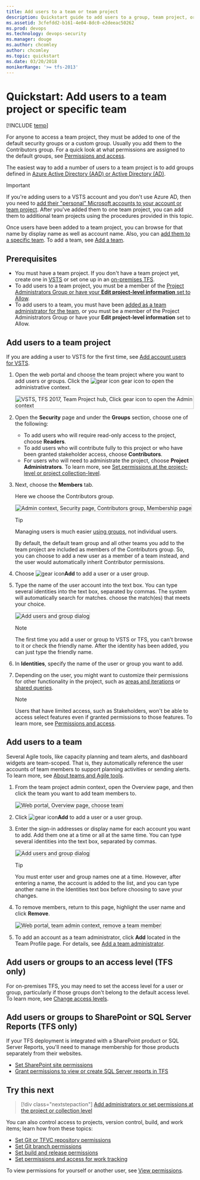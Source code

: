 ```yaml
---
title: Add users to a team or team project
description: Quickstart guide to add users to a group, team project, or team 
ms.assetid: 3cfefdd2-b161-4e04-8dc0-e2deeac50262
ms.prod: devops
ms.technology: devops-security
ms.manager: douge
ms.author: chcomley
author: chcomley
ms.topic: quickstart
ms.date: 03/20/2018
monikerRange: '>= tfs-2013'
---
```

# Quickstart: Add users to a team project or specific team

[!INCLUDE [temp](../_shared/version-vsts-tfs-all-versions.md)]

For anyone to access a team project, they must be added to one of the default security groups or a custom group. Usually you add them to the Contributors group. For a quick look at what permissions are assigned to the default groups, see [Permissions and access](permissions-access.md).

The easiest way to add a number of users to a team project is to add groups defined in [Azure Active Directory (AAD) or Active Directory (AD)](setup-ad-aad.md).

> [!IMPORTANT]
> If you're adding users to a VSTS account and you don't use Azure AD, then you need to [add their "personal" Microsoft accounts to your account or team project](../user-guide/sign-up-invite-teammates.md#invite-others). After you've added them to one team project, you can add them to additional team projects using the procedures provided in this topic.

Once users have been added to a team project, you can browse for that name by display name as well as account name. Also, you can [add them to a specific team](#add-team-members). To add a team, see [Add a team](../work/scale/multiple-teams.md).

## Prerequisites

* You must have a team project. If you don't have a team project yet, create one in [VSTS](../user-guide/sign-up-invite-teammates.md) or set one up in an [on-premises TFS](../accounts/create-team-project.md).
* To add users to a team project, you must be a member of the [Project Administrators Group or have your **Edit project-level information** set to Allow](set-project-collection-level-permissions.md).
* To add users to a team, you must have been [added as a team administrator for the team](../work/scale/add-team-administrator.md), or you must be a member of the Project Administrators Group or have your **Edit project-level information** set to Allow.

<a name="add-users-team-project"></a>

## Add users to a team project

If you are adding a user to VSTS for the first time, see [Add account users for VSTS](../accounts/add-account-users-from-user-hub.md?toc=/vsts/security/toc.json&bc=/vsts/security/breadcrumb/toc.json).

1. Open the web portal and choose the team project where you want to add users or groups. Click the ![gear icon](../_img/icons/gear-icon.png) gear icon to open the administrative context.

   <img src="_img/add-users/choose-team-project-click-gear-icon.png" alt="VSTS, TFS 2017, Team Project hub, Click gear icon to open the Admin context" style="border: 1px solid #C3C3C3;" /> 

<!---
**TFS 2015**
    ![Select team project from TFS home page](_img/add-users-team-project/overview.png)
-->

2. Open the **Security** page and under the **Groups** section, choose one of the following:
   * To add users who will require read-only access to the project, choose **Readers**.
   * To add users who will contribute fully to this project or who have been granted stakeholder access, choose **Contributors**.
   * For users who will need to administrate the project, choose **Project Administrators**. To learn more, see  [Set permissions at the project-level or project collection-level](set-project-collection-level-permissions.md).

3. Next, choose the **Members** tab.

   Here we choose the Contributors group.

   <img src="_img/add-users/add-members-to-contributors-group.png" alt="Admin context, Security page, Contributors group, Membership page" style="border: 1px solid #C3C3C3;" />

    > [!TIP]
    > Managing users is much easier [using groups](../security/about-permissions.md), not individual users.

   By default, the default team group and all other teams you add to the team project are included as members of the Contributors group. So, you can choose to add a new user as a member of a team instead, and the user would automatically inherit Contributor permissions. 

4. Choose ![gear icon](../_img/icons/add-light-icon.png)**Add** to add a user or a user group.

5. Type the name of the user account into the text box. You can type several identities into the text box, separated by commas. The system will automatically search for matches. choose the match(es) that meets your choice.

	<img src="_img/project-level-permissions-add-a-user.png" alt="Add users and group dialog" style="border: 1px solid #C3C3C3;" /> 

   > [!NOTE]
   > The first time you add a user or group to VSTS or TFS,
   > you can't browse to it or check the friendly name.
   > After the identity has been added, you can just type the friendly name.

<!---**TFS 2015**
    ![Choose the team project group and add members](../accounts/_img/add-users-team-project/add-contributor.png)-->

6. In **Identities**, specify the name of the user or group you want to add.

7. Depending on the user, you might want to customize their permissions for other functionality in the project, such as [areas and iterations](set-permissions-access-work-tracking.md) or [shared queries](../work/track/set-query-permissions.md).

   > [!NOTE]
   > Users that have limited access, such as Stakeholders, won't be able to access select features even if granted permissions to those features. To learn more, see [Permissions and access](permissions-access.md).

<a id="add-team-members"> </a>

## Add users to a team

Several Agile tools, like capacity planning and team alerts, and dashboard widgets are team-scoped. That is, they automatically reference the user accounts of team members to support planning activities or sending alerts. To learn more, see [About teams and Agile tools](../settings/about-teams-and-settings.md).

<a id="add-team-members-team-services" />

1. From the team project admin context, open the Overview page, and then click the team you want to add team members to.   

	<img src="_img/add-users/overview-page-select-team.png" alt="Web portal, Overview page, choose team" style="border: 1px solid #C3C3C3;" />

2. Click ![gear icon](../_img/icons/add-light-icon.png)**Add** to add a user or a user group.

3. Enter the sign-in addresses or display name for each account you want to add. Add them one at a time or all at the same time. You can type several identities into the text box, separated by commas.

	<img src="_img/project-level-permissions-add-a-user.png" alt="Add users and group dialog" style="border: 1px solid #C3C3C3;" />

   > [!TIP]
   > You must enter user and group names one at a time. However, after entering a name, the account is added to the list, and you can type another name in the Identities text box before choosing to save your changes.
 
4. To remove members, return to this page, highlight the user name and click **Remove**.

	<img src="_img/add-users/team-page-remove-team-member.png" alt="Web portal, team admin context, remove a team member" style="border: 1px solid #C3C3C3;" /> 

5. To add an account as a team administrator, click **Add** located in the Team Profile page. For details, see [Add a team administrator](../work/scale/add-team-administrator.md).

## Add users or groups to an access level (TFS only)

For on-premises TFS, you may need to set the access level for a user or group, particularly if those groups don't belong to the default access level. To learn more, see [Change access levels](change-access-levels.md).

## Add users or groups to SharePoint or SQL Server Reports (TFS only)

If your TFS deployment is integrated with a SharePoint product or SQL Server Reports, you'll need to manage membership for those products separately from their websites.

* [Set SharePoint site permissions](../security/set-sharepoint-permissions.md)
* [Grant permissions to view or create SQL Server reports in TFS](../report/admin/grant-permissions-to-reports.md)


## Try this next

> [!div class="nextstepaction"]
> [Add administrators or set permissions at the project or collection level](set-project-collection-level-permissions.md) 

You can also control access to projects, version control, build, and work items;
learn how from these topics: 

* [Set Git or TFVC repository permissions](set-git-tfvc-repository-permissions.md)
* [Set Git branch permissions](../git/branch-permissions.md)
* [Set build and release permissions](../build-release/set-permissions.md)
* [Set permissions and access for work tracking](set-permissions-access-work-tracking.md)

To view permissions for yourself or another user, see [View permissions](../security/view-permissions.md).




